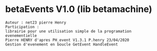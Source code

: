 # betaEvents V1.0 (lib betamachine)
    Auteur : net23 pierre Henry
    Participation : 
    librairie pour une utilisation simple de la programation evenementielle
    Pierre HENRY d'apres PH_event V1.3.1 P.henry 23/04/2020
    Gestion d'evenement en boucle GetEvent HandleEvent
